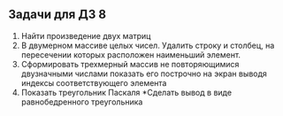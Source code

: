 ## Задачи для ДЗ 8
1. Найти произведение двух матриц
2. В двумерном массиве целых чисел. Удалить строку и столбец, на пересечении которых расположен наименьший элемент.
3. Сформировать трехмерный массив не повторяющимися двузначными числами показать его построчно на экран выводя индексы соответствующего элемента
4. Показать треугольник Паскаля *Сделать вывод в виде равнобедренного треугольника